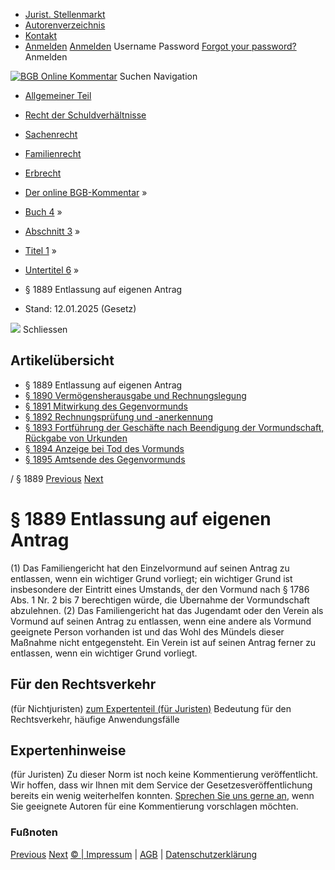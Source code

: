   * [Jurist. Stellenmarkt](https://bgb.kommentar.de/Buch-4/Abschnitt-3/Titel-1/Untertitel-6/</job-board> "Jurist. Stellenmarkt")
  * [Autorenverzeichnis](https://bgb.kommentar.de/Buch-4/Abschnitt-3/Titel-1/Untertitel-6/</Autorenverzeichnis> "Autorenverzeichnis")
  * [Kontakt](https://bgb.kommentar.de/Buch-4/Abschnitt-3/Titel-1/Untertitel-6/</Kontakt>)
  * [Anmelden](https://bgb.kommentar.de/Buch-4/Abschnitt-3/Titel-1/Untertitel-6/<#login> "show login form") [Anmelden](https://bgb.kommentar.de/Buch-4/Abschnitt-3/Titel-1/Untertitel-6/<#> "hide login form") Username Password
[Forgot your password?](https://bgb.kommentar.de/Buch-4/Abschnitt-3/Titel-1/Untertitel-6/</user/forgotpassword>) Anmelden 


[![BGB Online Kommentar](https://bgb.kommentar.de/extension/bgb/design/bgb/images/logo.png)](https://bgb.kommentar.de/Buch-4/Abschnitt-3/Titel-1/Untertitel-6/</> "BGB Online Kommentar")
Suchen
Navigation
  * [Allgemeiner Teil](https://bgb.kommentar.de/Buch-4/Abschnitt-3/Titel-1/Untertitel-6/</Buch-1>)
  * [Recht der Schuldverhältnisse](https://bgb.kommentar.de/Buch-4/Abschnitt-3/Titel-1/Untertitel-6/</Buch-2>)
  * [Sachenrecht](https://bgb.kommentar.de/Buch-4/Abschnitt-3/Titel-1/Untertitel-6/</Buch-3>)
  * [Familienrecht](https://bgb.kommentar.de/Buch-4/Abschnitt-3/Titel-1/Untertitel-6/</Buch-4>)
  * [Erbrecht](https://bgb.kommentar.de/Buch-4/Abschnitt-3/Titel-1/Untertitel-6/</Buch-5>)


  * [Der online BGB-Kommentar](https://bgb.kommentar.de/Buch-4/Abschnitt-3/Titel-1/Untertitel-6/</>) »
  * [Buch 4](https://bgb.kommentar.de/Buch-4/Abschnitt-3/Titel-1/Untertitel-6/</Buch-4>) »
  * [Abschnitt 3](https://bgb.kommentar.de/Buch-4/Abschnitt-3/Titel-1/Untertitel-6/</Buch-4/Abschnitt-3>) »
  * [Titel 1](https://bgb.kommentar.de/Buch-4/Abschnitt-3/Titel-1/Untertitel-6/</Buch-4/Abschnitt-3/Titel-1>) »
  * [Untertitel 6](https://bgb.kommentar.de/Buch-4/Abschnitt-3/Titel-1/Untertitel-6/</Buch-4/Abschnitt-3/Titel-1/Untertitel-6>) »
  * § 1889 Entlassung auf eigenen Antrag 
  * Stand: 12.01.2025 (Gesetz) 


![](https://vg01.met.vgwort.de/na/1c9909529ead4f509072c06d9081a7d5)
Schliessen 
## Artikelübersicht
  * § 1889 Entlassung auf eigenen Antrag 
  * [ § 1890 Vermögensherausgabe und Rechnungslegung ](https://bgb.kommentar.de/Buch-4/Abschnitt-3/Titel-1/Untertitel-6/</Buch-4/Abschnitt-3/Titel-1/Untertitel-6/Vermoegensherausgabe-und-Rechnungslegung>)
  * [ § 1891 Mitwirkung des Gegenvormunds ](https://bgb.kommentar.de/Buch-4/Abschnitt-3/Titel-1/Untertitel-6/</Buch-4/Abschnitt-3/Titel-1/Untertitel-6/Mitwirkung-des-Gegenvormunds>)
  * [ § 1892 Rechnungsprüfung und -anerkennung ](https://bgb.kommentar.de/Buch-4/Abschnitt-3/Titel-1/Untertitel-6/</Buch-4/Abschnitt-3/Titel-1/Untertitel-6/Rechnungspruefung-und-anerkennung>)
  * [ § 1893 Fortführung der Geschäfte nach Beendigung der Vormundschaft, Rückgabe von Urkunden ](https://bgb.kommentar.de/Buch-4/Abschnitt-3/Titel-1/Untertitel-6/</Buch-4/Abschnitt-3/Titel-1/Untertitel-6/Fortfuehrung-der-Geschaefte-nach-Beendigung-der-Vormundschaft-Rueckgabe-von-Urkunden>)
  * [ § 1894 Anzeige bei Tod des Vormunds ](https://bgb.kommentar.de/Buch-4/Abschnitt-3/Titel-1/Untertitel-6/</Buch-4/Abschnitt-3/Titel-1/Untertitel-6/Anzeige-bei-Tod-des-Vormunds>)
  * [ § 1895 Amtsende des Gegenvormunds ](https://bgb.kommentar.de/Buch-4/Abschnitt-3/Titel-1/Untertitel-6/</Buch-4/Abschnitt-3/Titel-1/Untertitel-6/Amtsende-des-Gegenvormunds>)


/ § 1889 
[Previous](https://bgb.kommentar.de/Buch-4/Abschnitt-3/Titel-1/Untertitel-6/</Buch-4/Abschnitt-3/Titel-4/Anwendung-des-Betreuungsrechts> "§ 1888 Anwendung des Betreuungsrechts") [Next](https://bgb.kommentar.de/Buch-4/Abschnitt-3/Titel-1/Untertitel-6/</Buch-4/Abschnitt-3/Titel-1/Untertitel-6/Vermoegensherausgabe-und-Rechnungslegung> "§ 1890 Vermögensherausgabe und Rechnungslegung")
# § 1889 Entlassung auf eigenen Antrag
(1) Das Familiengericht hat den Einzelvormund auf seinen Antrag zu entlassen, wenn ein wichtiger Grund vorliegt; ein wichtiger Grund ist insbesondere der Eintritt eines Umstands, der den Vormund nach § 1786 Abs. 1 Nr. 2 bis 7 berechtigen würde, die Übernahme der Vormundschaft abzulehnen.
(2) Das Familiengericht hat das Jugendamt oder den Verein als Vormund auf seinen Antrag zu entlassen, wenn eine andere als Vormund geeignete Person vorhanden ist und das Wohl des Mündels dieser Maßnahme nicht entgegensteht. Ein Verein ist auf seinen Antrag ferner zu entlassen, wenn ein wichtiger Grund vorliegt.
## Für den Rechtsverkehr 
(für Nichtjuristen)
[zum Expertenteil (für Juristen)](https://bgb.kommentar.de/Buch-4/Abschnitt-3/Titel-1/Untertitel-6/<#expertenhinweise>)
Bedeutung für den Rechtsverkehr, häufige Anwendungsfälle
## Expertenhinweise
(für Juristen)
Zu dieser Norm ist noch keine Kommentierung veröffentlicht. Wir hoffen, dass wir Ihnen mit dem Service der Gesetzesveröffentlichung bereits ein wenig weiterhelfen konnten. [Sprechen Sie uns gerne an](https://bgb.kommentar.de/Buch-4/Abschnitt-3/Titel-1/Untertitel-6/</Kontakt>), wenn Sie geeignete Autoren für eine Kommentierung vorschlagen möchten. 
### Fußnoten
[Previous](https://bgb.kommentar.de/Buch-4/Abschnitt-3/Titel-1/Untertitel-6/</Buch-4/Abschnitt-3/Titel-4/Anwendung-des-Betreuungsrechts> "§ 1888 Anwendung des Betreuungsrechts") [Next](https://bgb.kommentar.de/Buch-4/Abschnitt-3/Titel-1/Untertitel-6/</Buch-4/Abschnitt-3/Titel-1/Untertitel-6/Vermoegensherausgabe-und-Rechnungslegung> "§ 1890 Vermögensherausgabe und Rechnungslegung")
[© | Impressum](https://bgb.kommentar.de/Buch-4/Abschnitt-3/Titel-1/Untertitel-6/</Kontakt>) | [AGB](https://bgb.kommentar.de/Buch-4/Abschnitt-3/Titel-1/Untertitel-6/</AGB>) | [Datenschutzerklärung](https://bgb.kommentar.de/Buch-4/Abschnitt-3/Titel-1/Untertitel-6/</Datenschutzerklaerung-fuer-Leser>)

